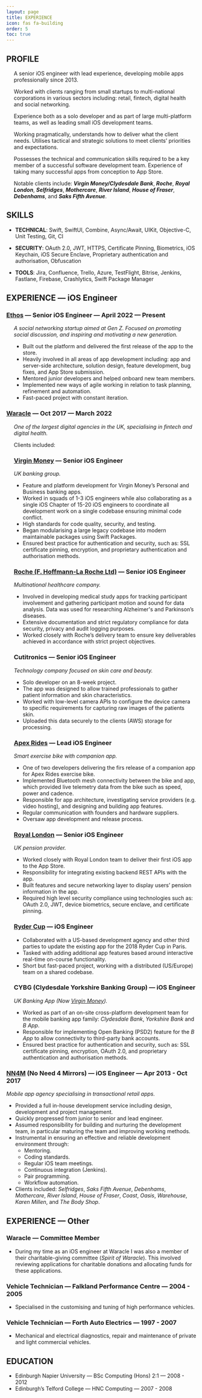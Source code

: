 ```yaml
---
layout: page
title: EXPERIENCE
icon: fas fa-building
order: 5
toc: true
---
```


## PROFILE

<div style="margin-left: 20px;" markdown=1>

A senior iOS engineer with lead experience, developing mobile apps professionally since 2013.

Worked with clients ranging from small startups to multi-national corporations in various sectors including: retail, fintech, digital health and social networking.

Experience both as a solo developer and as part of large multi-platform teams, as well as leading small iOS development teams.

Working pragmatically, understands how to deliver what the client needs. Utilises tactical and strategic solutions to meet clients’ priorities and expectations.

Possesses the technical and communication skills required to be a key member of a successful software development team. Experience of taking many successful apps from conception to App Store.

Notable clients include:
___Virgin Money/Clydesdale Bank___,
___Roche___,
___Royal London___,
___Selfridges___,
___Mothercare___,
___River Island___,
___House of Fraser___,
___Debenhams___,
and ___Saks Fifth Avenue___.

</div>

## SKILLS

- __TECHNICAL__: Swift, SwiftUI, Combine, Async/Await, UIKit, Objective-C, Unit Testing, Git, CI

- __SECURITY__: OAuth 2.0, JWT, HTTPS, Certificate Pinning, Biometrics, iOS Keychain, iOS Secure Enclave, Proprietary authentication and authorisation, Obfuscation

- __TOOLS__: Jira, Confluence, Trello, Azure, TestFlight, Bitrise, Jenkins, Fastlane, Firebase, Crashlytics, Swift Package Manager

## EXPERIENCE — iOS Engineer

### [Ethos](https://theethosnetwork.com) — Senior iOS Engineer — April 2022 — Present

<div style="margin-left: 20px;" markdown=1>

_A social networking startup aimed at Gen Z. Focused on promoting social discussion, and inspiring and motivating a new generation._

- Built out the platform and delivered the first release of the app to the store.
- Heavily involved in all areas of app development including: app and server-side architecture, solution design, feature development, bug fixes, and App Store submission.
- Mentored junior developers and helped onboard new team members.
- Implemented new ways of agile working in relation to task planning, refinement and automation.
- Fast-paced project with constant iteration.

</div>

### [Waracle](https://waracle.com) — Oct 2017 — March 2022

<div style="margin-left: 20px;" markdown=1>

_One of the largest digital agencies in the UK, specialising in fintech and digital health._

Clients included:

### [Virgin Money](https://uk.virginmoney.com/current-accounts/pca/app-features/) — Senior iOS Engineer

_UK banking group._

- Feature and platform development for Virgin Money’s Personal and Business banking apps.
- Worked in squads of 1-3 iOS engineers while also collaborating as a single iOS Chapter of 15-20 iOS engineers to coordinate all development work on a single codebase ensuring minimal code conflict.
- High standards for code quality, security, and testing.
- Began modularising a large legacy codebase into modern maintainable packages using Swift Packages.
- Ensured best practice for authentication and security, such as: SSL certificate pinning, encryption, and proprietary authentication and authorisation methods.

### [Roche (F. Hoffmann-La Roche Ltd)](https://www.roche.com) — Senior iOS Engineer

_Multinational healthcare company._

- Involved in developing medical study apps for tracking participant involvement and gathering participant motion and sound for data analysis. Data was used for researching Alzheimer's and Parkinson’s diseases.
- Extensive documentation and strict regulatory compliance for data security, privacy and audit logging purposes.
- Worked closely with Roche’s delivery team to ensure key deliverables achieved in accordance with strict project objectives.

### Cutitronics — Senior iOS Engineer

_Technology company focused on skin care and beauty._

- Solo developer on an 8-week project.
- The app was designed to allow trained professionals to gather patient information and skin characteristics.
- Worked with low-level camera APIs to configure the device camera to specific requirements for capturing raw images of the patients skin.
- Uploaded this data securely to the clients (AWS) storage for processing.

### [Apex Rides](https://apexrides.com) — Lead iOS Engineer

_Smart exercise bike with companion app._

- One of two developers delivering the firs release of a companion app for Apex Rides exercise bike.
- Implemented Bluetooth mesh connectivity between the bike and app, which provided live telemetry data from the bike such as speed, power and cadence.
- Responsible for app architecture, investigating service providers (e.g. video hosting), and designing and building app features.
- Regular communication with founders and hardware suppliers.
- Oversaw app development and release process.

### [Royal London](https://www.royallondon.com/existing-customers/online-service/download-our-mobile-app/) — Senior iOS Engineer

_UK pension provider._

- Worked closely with Royal London team to deliver their first iOS app to the App Store.
- Responsibility for integrating existing backend REST APIs with the app.
- Built features and secure networking layer to display users’ pension information in the app.
- Required high level security compliance using technologies such as: OAuth 2.0, JWT, device biometrics, secure enclave, and certificate pinning.

### [Ryder Cup](https://apps.apple.com/gb/app/ryder-cup/id1534371975) — iOS Engineer

- Collaborated with a US-based development agency and other third parties to update the existing app for the 2018 Ryder Cup in Paris.
- Tasked with adding additional app features based around interactive real-time on-course functionality.
- Short but fast-paced project, working with a distributed (US/Europe) team on a shared codebase.

### CYBG (Clydesdale Yorkshire Banking Group) — iOS Engineer

_UK Banking App (Now [Virgin Money](https://uk.virginmoney.com/current-accounts/pca/app-features/))._

- Worked as part of an on-site cross-platform development team for the mobile banking app family: _Clydesdale Bank_, _Yorkshire Bank_ and _B App_.
- Responsible for implementing Open Banking (PSD2) feature for the _B App_ to allow connectivity to third-party bank accounts.
- Ensured best practice for authentication and security, such as: SSL certificate pinning, encryption, OAuth 2.0, and proprietary authentication and authorisation methods.

</div>

### [NN4M](https://www.nn4m.co.uk) (No Need 4 Mirrors) — iOS Engineer — Apr 2013 - Oct 2017

_Mobile app agency specialising in transactional retail apps._

- Provided a full in-house development service including design, development and project management.
- Quickly progressed from junior to senior and lead engineer.
- Assumed responsibility for building and nurturing the development team, in particular maturing the team and improving working methods.
- Instrumental in ensuring an effective and reliable development environment through:
  - Mentoring.
  - Coding standards.
  - Regular iOS team meetings.
  - Continuous integration (Jenkins).
  - Pair programming.
  - Workflow automation.
- Clients included: _Selfridges_, _Saks Fifth Avenue_, _Debenhams_, _Mothercare_, _River Island_, _House of Fraser_, _Coast_, _Oasis_, _Warehouse_, _Karen Millen_, and _The Body Shop_.

## EXPERIENCE — Other

### Waracle — Committee Member

- During my time as an iOS engineer at Waracle I was also a member of their charitable-giving committee (_Spirit of Waracle_). This involved reviewing applications for charitable donations and allocating funds for these applications.

### Vehicle Technician — Falkland Performance Centre — 2004 - 2005

- Specialised in the customising and tuning of high performance vehicles.

### Vehicle Technician — Forth Auto Electrics — 1997 - 2007

- Mechanical and electrical diagnostics, repair and maintenance of private and light commercial vehicles.

## EDUCATION

- Edinburgh Napier University — BSc Computing (Hons) 2:1 — 2008 - 2012
- Edinburgh’s Telford College — HNC Computing — 2007 - 2008
